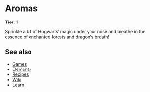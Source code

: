 # Aromas

**Tier**: 1

Sprinkle a bit of Hogwarts' magic under your nose and breathe in the essence of enchanted forests and dragon's breath!

## See also

* [Games](/wiki/games)
* [Elements](/wiki/elements)
* [Recipes](/wiki/recipes)
* [Wiki](/wiki/index)
* [Learn](/learn/index)